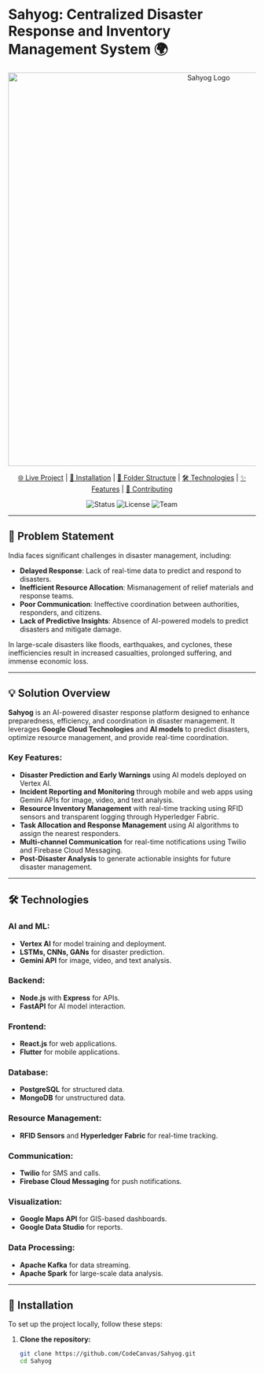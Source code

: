 # Sahyog: Centralized Disaster Response and Inventory Management System 🌍

<p align="center">
  <img src="https://via.placeholder.com/800x400.png?text=Sahyog+Project+Logo" alt="Sahyog Logo" width="800"/>
</p>

<p align="center">
  <a href="https://sahyog-project.vercel.app/" target="_blank">🌐 Live Project</a> |
  <a href="#installation">🚀 Installation</a> |
  <a href="#folder-structure">📁 Folder Structure</a> |
  <a href="#technologies">🛠️ Technologies</a> |
  <a href="#features">✨ Features</a> |
  <a href="#contributing">🤝 Contributing</a>
</p>

<p align="center">
  <img src="https://img.shields.io/badge/Status-Deployed-brightgreen" alt="Status">
  <img src="https://img.shields.io/badge/License-MIT-blue" alt="License">
  <img src="https://img.shields.io/badge/Team-CodeCanvas-orange" alt="Team">
</p>

---

## 📝 Problem Statement

India faces significant challenges in disaster management, including:
- **Delayed Response**: Lack of real-time data to predict and respond to disasters.
- **Inefficient Resource Allocation**: Mismanagement of relief materials and response teams.
- **Poor Communication**: Ineffective coordination between authorities, responders, and citizens.
- **Lack of Predictive Insights**: Absence of AI-powered models to predict disasters and mitigate damage.

In large-scale disasters like floods, earthquakes, and cyclones, these inefficiencies result in increased casualties, prolonged suffering, and immense economic loss.

---

## 💡 Solution Overview

**Sahyog** is an AI-powered disaster response platform designed to enhance preparedness, efficiency, and coordination in disaster management. It leverages **Google Cloud Technologies** and **AI models** to predict disasters, optimize resource management, and provide real-time coordination.

### Key Features:
- **Disaster Prediction and Early Warnings** using AI models deployed on Vertex AI.
- **Incident Reporting and Monitoring** through mobile and web apps using Gemini APIs for image, video, and text analysis.
- **Resource Inventory Management** with real-time tracking using RFID sensors and transparent logging through Hyperledger Fabric.
- **Task Allocation and Response Management** using AI algorithms to assign the nearest responders.
- **Multi-channel Communication** for real-time notifications using Twilio and Firebase Cloud Messaging.
- **Post-Disaster Analysis** to generate actionable insights for future disaster management.

---

## 🛠️ Technologies

### AI and ML:
- **Vertex AI** for model training and deployment.
- **LSTMs, CNNs, GANs** for disaster prediction.
- **Gemini API** for image, video, and text analysis.

### Backend:
- **Node.js** with **Express** for APIs.
- **FastAPI** for AI model interaction.

### Frontend:
- **React.js** for web applications.
- **Flutter** for mobile applications.

### Database:
- **PostgreSQL** for structured data.
- **MongoDB** for unstructured data.

### Resource Management:
- **RFID Sensors** and **Hyperledger Fabric** for real-time tracking.

### Communication:
- **Twilio** for SMS and calls.
- **Firebase Cloud Messaging** for push notifications.

### Visualization:
- **Google Maps API** for GIS-based dashboards.
- **Google Data Studio** for reports.

### Data Processing:
- **Apache Kafka** for data streaming.
- **Apache Spark** for large-scale data analysis.

---

## 🚀 Installation

To set up the project locally, follow these steps:

1. **Clone the repository:**
   ```bash
   git clone https://github.com/CodeCanvas/Sahyog.git
   cd Sahyog
